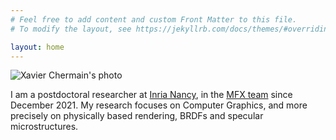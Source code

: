 ```yaml
---
# Feel free to add content and custom Front Matter to this file.
# To modify the layout, see https://jekyllrb.com/docs/themes/#overriding-theme-defaults

layout: home
---
```


![Xavier Chermain's photo]({{site.baseurl}}/data/img/xavier.jpg)

I am a postdoctoral researcher at [Inria Nancy](https://www.inria.fr/en/centre-inria-nancy-grand-est), in the [MFX team](https://mfx.loria.fr/) since December 2021. My research focuses on Computer Graphics, and more precisely on physically based rendering, BRDFs and specular microstructures.
